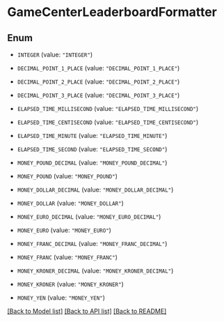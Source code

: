 # GameCenterLeaderboardFormatter

## Enum


* `INTEGER` (value: `"INTEGER"`)

* `DECIMAL_POINT_1_PLACE` (value: `"DECIMAL_POINT_1_PLACE"`)

* `DECIMAL_POINT_2_PLACE` (value: `"DECIMAL_POINT_2_PLACE"`)

* `DECIMAL_POINT_3_PLACE` (value: `"DECIMAL_POINT_3_PLACE"`)

* `ELAPSED_TIME_MILLISECOND` (value: `"ELAPSED_TIME_MILLISECOND"`)

* `ELAPSED_TIME_CENTISECOND` (value: `"ELAPSED_TIME_CENTISECOND"`)

* `ELAPSED_TIME_MINUTE` (value: `"ELAPSED_TIME_MINUTE"`)

* `ELAPSED_TIME_SECOND` (value: `"ELAPSED_TIME_SECOND"`)

* `MONEY_POUND_DECIMAL` (value: `"MONEY_POUND_DECIMAL"`)

* `MONEY_POUND` (value: `"MONEY_POUND"`)

* `MONEY_DOLLAR_DECIMAL` (value: `"MONEY_DOLLAR_DECIMAL"`)

* `MONEY_DOLLAR` (value: `"MONEY_DOLLAR"`)

* `MONEY_EURO_DECIMAL` (value: `"MONEY_EURO_DECIMAL"`)

* `MONEY_EURO` (value: `"MONEY_EURO"`)

* `MONEY_FRANC_DECIMAL` (value: `"MONEY_FRANC_DECIMAL"`)

* `MONEY_FRANC` (value: `"MONEY_FRANC"`)

* `MONEY_KRONER_DECIMAL` (value: `"MONEY_KRONER_DECIMAL"`)

* `MONEY_KRONER` (value: `"MONEY_KRONER"`)

* `MONEY_YEN` (value: `"MONEY_YEN"`)


[[Back to Model list]](../README.md#documentation-for-models) [[Back to API list]](../README.md#documentation-for-api-endpoints) [[Back to README]](../README.md)


